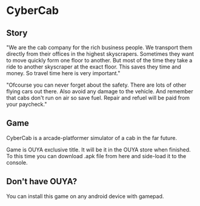 # CyberCab

## Story

"We are the cab company for the rich business people. We transport them directly from their offices in the highest skyscrapers. Sometimes they want to move quickly form one floor to another. But most of the time they take a ride to another skyscraper at the exact floor. This saves they time and money. So travel time here is very important."

"Ofcourse you can never forget about the safety. There are lots of other flying cars out there. Also avoid any damage to the vehicle. And remember that cabs don't run on air so save fuel. Repair and refuel will be paid from your paycheck."

## Game
CyberCab is a arcade-platformer simulator of a cab in the far future.

Game is OUYA exclusive title. It will be it in the OUYA store when finished. To this time you can download .apk file from here and side-load it to the console.

## Don't have OUYA?

You can install this game on any android device with gamepad.
